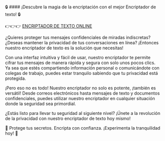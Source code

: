 🔒 #### ¡Descubre la magia de la encriptación con el mejor Encriptador de texto! 🔒



👉👉👉 [ENCRIPTADOR DE TEXTO ONLINE](https://jordancovilla.github.io/Encriptador-de-Texto/)


¿Quieres proteger tus mensajes confidenciales de miradas indiscretas? ¿Deseas mantener la privacidad de tus conversaciones en línea? ¡Entonces nuestro encriptador de texto es la solución que necesitas!

Con una interfaz intuitiva y fácil de usar, nuestro encriptador te permite cifrar tus mensajes de manera rápida y segura con solo unos pocos clics. Ya sea que estés compartiendo información personal o comunicándote con colegas de trabajo, puedes estar tranquilo sabiendo que tu privacidad está protegida.

¡Pero eso no es todo! Nuestro encriptador no solo es potente, ¡también es versátil! Desde correos electrónicos hasta mensajes de texto y documentos confidenciales, puedes utilizar nuestro encriptador en cualquier situación donde la seguridad sea primordial.

¿Estás listo para llevar tu seguridad al siguiente nivel? ¡Únete a la revolución de la privacidad con nuestro encriptador de texto hoy mismo!

🔐 Protege tus secretos. Encripta con confianza. ¡Experimenta la tranquilidad hoy! 🔐
